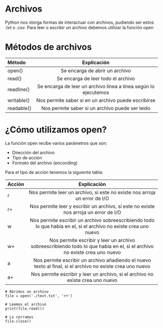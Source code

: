 # Archivos

Python nos otorga formas de interactuar con archivos, pudiendo ser estos .txt o .csv. Para leer o escribir un archivo debemos utilizar la función open

# Métodos de archivos

| Método     |                           Explicación                           |
| :--------- | :-------------------------------------------------------------: |
| open()     |                 Se encarga de abrir un archivo                  |
| read()     |               Se encarga de leer todo el archivo                |
| readline() | Se encarga de leer un archivo línea a línea según lo ejecutemos |
| writable() |       Nos permite saber si en un archivo puede escribirse       |
| readable() |         Nos permite saber si un archivo puede ser leido         |

# ¿Cómo utilizamos open?

La función open recibe varios parámetros que son:

- Dirección del archivo
- Tipo de acción
- Formato del archivo (enconding)

Para el tipo de acción tenemos la siguiente tabla:

| Acción |                                                       Explicación                                                       |
| :----- | :---------------------------------------------------------------------------------------------------------------------: |
| r      |                        Nos permite leer un archivo, si este no existe nos arroja un error de I/O                        |
| r+     |                  Nos permite leer y escribir un archivo, si este no existe nos arroja un error de I/O                   |
| w      |    Nos permite escribir un archivo sobreescribiendo todo lo que había en el, si el archivo no existe crea uno nuevo     |
| w+     | Nos permite escribir y leer un archivo sobreescribiendo todo lo que había en el, si el archivo no existe crea uno nuevo |
| a      |        Nos permite escribir un archivo añadiendo el nuevo texto al final, si el archivo no existe crea uno nuevo        |
| a+     |                     Nos permite escribir y leer un archivo, si el archivo no existe crea uno nuevo                      |

```$
# Abrimos un archivo
file = open('./text.txt', 'r+')

# Leemos el archivo
print(file.read())

# Lo cerramos
file.close()
```
